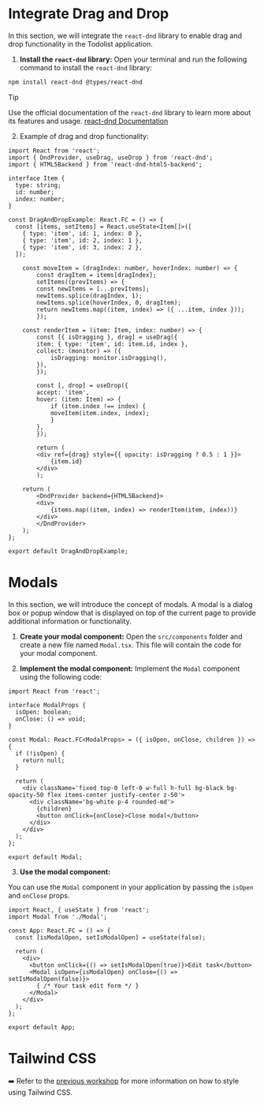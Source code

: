 # Integrate Drag and Drop
In this section, we will integrate the `react-dnd` library to enable drag and drop functionality in the Todolist application.

1. **Install the `react-dnd` library:**
Open your terminal and run the following command to install the `react-dnd` library:

```bash
npm install react-dnd @types/react-dnd
```

> [!TIP]
> Use the official documentation of the `react-dnd` library to learn more about its features and usage. [react-dnd Documentation](https://react-dnd.github.io/react-dnd/docs/overview)

2. Example of drag and drop functionality:

```tsx
import React from 'react';
import { DndProvider, useDrag, useDrop } from 'react-dnd';
import { HTML5Backend } from 'react-dnd-html5-backend';

interface Item {
  type: string;
  id: number;
  index: number;
}

const DragAndDropExample: React.FC = () => {
  const [items, setItems] = React.useState<Item[]>([
    { type: 'item', id: 1, index: 0 },
    { type: 'item', id: 2, index: 1 },
    { type: 'item', id: 3, index: 2 },
  ]);

    const moveItem = (dragIndex: number, hoverIndex: number) => {
        const dragItem = items[dragIndex];
        setItems((prevItems) => {
        const newItems = [...prevItems];
        newItems.splice(dragIndex, 1);
        newItems.splice(hoverIndex, 0, dragItem);
        return newItems.map((item, index) => ({ ...item, index }));
        });

    const renderItem = (item: Item, index: number) => {
        const [{ isDragging }, drag] = useDrag({
        item: { type: 'item', id: item.id, index },
        collect: (monitor) => ({
            isDragging: monitor.isDragging(),
        }),
        });

        const [, drop] = useDrop({
        accept: 'item',
        hover: (item: Item) => {
            if (item.index !== index) {
            moveItem(item.index, index);
            }
        },
        });

        return (
        <div ref={drag} style={{ opacity: isDragging ? 0.5 : 1 }}>
            {item.id}
        </div>
        );

    return (
        <DndProvider backend={HTML5Backend}>
        <div>
            {items.map((item, index) => renderItem(item, index))}
        </div>
        </DndProvider>
    );
};

export default DragAndDropExample;
```

# Modals

In this section, we will introduce the concept of modals.
A modal is a dialog box or popup window that is displayed on top of the current page to provide additional information or functionality.

1. **Create your modal component:**
Open the `src/components` folder and create a new file named `Modal.tsx`. This file will contain the code for your modal component.

2. **Implement the modal component:**
Implement the `Modal` component using the following code:
```tsx
import React from 'react';

interface ModalProps {
  isOpen: boolean;
  onClose: () => void;
}

const Modal: React.FC<ModalProps> = ({ isOpen, onClose, children }) => {
  if (!isOpen) {
    return null;
  }

  return (
    <div className='fixed top-0 left-0 w-full h-full bg-black bg-opacity-50 flex items-center justify-center z-50'>
      <div className='bg-white p-4 rounded-md'>
        {children}
        <button onClick={onClose}>Close modal</button>
      </div>
    </div>
  );
};

export default Modal;
```

3. **Use the modal component:**

You can use the `Modal` component in your application by passing the `isOpen` and `onClose` props.

```tsx
import React, { useState } from 'react';
import Modal from './Modal';

const App: React.FC = () => {
  const [isModalOpen, setIsModalOpen] = useState(false);

  return (
    <div>
      <button onClick={() => setIsModalOpen(true)}>Edit task</button>
      <Modal isOpen={isModalOpen} onClose={() => setIsModalOpen(false)}>
        { /* Your task edit form */ }
      </Modal>
    </div>
  );
};

export default App;
```

# Tailwind CSS

:arrow_right: Refer to the [previous workshop](../part%201/USEFUL%20RESOURCES.md#how-to-style-using-tailwind-css) for more information on how to style using Tailwind CSS.